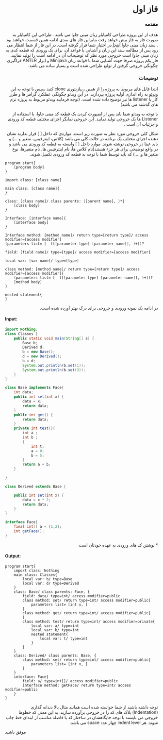 
<h1 dir="rtl">فاز اول</h1>

<h3 dir="rtl"> مقدمه</h3>
<p dir="rtl">
هدف از این پروژه طراحی کامپایلر زبان مینی جاوا می باشد . طراحی این کامپایلر به صورت فاز به فاز پیش خواهد رفت بنابراین فاز های بعدی ادامه همین قسمت خواهند بود .
سند زیان مینی جاوا <a href="https://github.com/fazixa/CompilerDesignProjectDescription/tree/master/Documentation">اینجا </a> در اختیار شما قرار گرفته است. در این فاز از شما انتظار می رود پس از مطالعه سند این زبان و آشنایی با قواعد آن، برای یک ورودی که قطعه کدی به زبان مینی جاوا است خروجی مورد نظر که توضیحات آن در ادامه است را تولید نمایید.
فاز یکم پروژه صرفا جهت آشنایی شما با قواعد زبان Minijava و ابزار ANTLR  فراگیری چگونگی خروجی گرفتن از توابع طراحی شده است و  بسیار ساده می باشد.

</p>


<h3 dir="rtl">توضیحات</h3>

<p dir="rtl">
ابتدا فابل های مربوط به پروژه را از همین ریپازیتوری clone کنید
 سپس با توجه به <a href="https://www.aparat.com/v/1pnKe/%D8%AA%D9%88%D8%B6%DB%8C%D8%AD_%D9%BE%D8%B1%D9%88%DA%98%D9%87_%DA%A9%D8%A7%D9%85%D9%BE%D8%A7%DB%8C%D9%84%D8%B1_%D8%AF%D8%A7%D9%86%D8%B4%DA%AF%D8%A7%D9%87_%D9%81%D8%B1%D8%AF%D9%88%D8%B3%DB%8C_%D9%85%D8%B4%D9%87%D8%AF_2019">این ویدئو</a>  به راه اندازی اولیه پروژه بپردازید. در این ویدئو  چگونگی عملکرد گرامر ها و طرز کار با listener ها نیز توضیح داده شده است. (توجه فرمایید ویدئو مربوط به پروژه ترم های گذشته می باشد)
 <p dir="rtl">
با توجه به ویدئو شما باید پس از ایمپورت کردن یک قطعه کد مینی جاوا،  با استفاده از Listener ها یک خروجی تولید نمایید. این خروجی  نمایگر اجزای مختلف قطعه کد ورودی و جزئیات آن است .




</p>

<p dir="rtl">
 شکل کلی خروجی مورد نظر به صورت زیر است.
مواردی که داخل [ ] قرار ندارند نشان دهنده اجزای مختلف یک برنامه در حالت کلی می باشد (کلاس، اینترفیس، متغیر و ...) و باید عینا در خروجی  نوشته  شوند. موارد داخل [ ]  وابسته به قطعه کد ورودی می باشد و در واقع توضیحی برای هر جزء هستند(نام کلاس ها، نام اینترفیس ها، نام متغیرها، نوع متغیر ها و.....) که باید  توسط شما با توجه به قطعه کد ورودی تکمیل شوند.



</p>

```
program start{
	[program body]
}

import class: [class name]

main class: [class name]{
}

class: [class name]/ class parents: ([parent name], )*{
	[class body]
}

Interface: [interface name]{
	[interface body]
}

Interface method: [method name]/ return type=[return type]/ access modifier=[access modifier]
(parameters list= [  ([[parameter type] [parameter name]], )+])?

field: [field name]/ type=[type]/ access modifier=[access modifier] 

local var: [var name]/ type=[type]

class method: [method name]/ return type=[return type]/ access modifier=[access modifier]{
	(parameters list= [  ([[parameter type] [parameter name]], )+])?
	[method body]
}

nested statement{
}
```
<p dir="rtl">
در ادامه یک نمونه ورودی و خروجی برای درک بهتر آورده شده است.
</p>

#### Input:
```java
import Nothing;
class Classes {
	public static void main(String[] a) {
		Base b;
		Derived d;
  		b = new Base();
 		d = new Derived();
		b = d;
		System.out.println(b.set(1));
		System.out.println(b.set(3));
	}
}

class Base implements Face{
	int data;
	public int set(int x) {
		data = x;
		return data;
	}
	public int get() {
		return data;
	}
	private int test(){
	    int a ;
	    int b ;
	    {
	        int t;
	        a = 0;
	        b = 5;
	    }
	    return a + b;
	}

}

class Derived extends Base {

	public int set(int x) {
		data = x * 2;
		return data;
	}
}

interface Face{
    final int[] a = {1,2};
    int getFace();
}

```

<p dir="rtl"> 
* نوشتن کد های ورودی به عهده خودتان است
</p>

#### Output:
```
program start{
	import class: Nothing
	main class: Classes{
		local var: b/ type=Base
		local var: d/ type=Derived
	}
	class: Base/ class parents: Face, {
		field: data/ type=int/ access modifier=public
		class method: set/ return type=int/ access modifier=public{
			parameters list= [int x, ]
		}
		class method: get/ return type=int/ access modifier=public{
		}
		class method: test/ return type=int/ access modifier=private{
			local var: a/ type=int
			local var: b/ type=int
			nested statement{
				local var: t/ type=int
			}
		}
	}
	class: Derived/ class parents: Base, {
		class method: set/ return type=int/ access modifier=public{
			parameters list= [int x, ]
		}
	}
	interface: Face{
		field: a/ type=int[]/ access modifier=public
		interface method: getFace/ return type=int/ access modifier=public
	}
}
```
<p dir="rtl">
توجه داشته باشید از شما خواسته شده است همانند مثال بالا دندانه گذاری (Indentation) بلاک های کد را در خروجی برآورده سازید. به این معنی که خطوط خروجی می بایستد با توجه جایگاهشان در ساختار کد با فاصله مناسب از ابتدای خط چاپ شوند. هر indent level چهار عدد space می باشد.
</p>

موفق باشید
